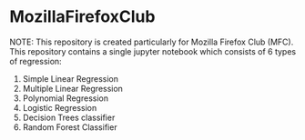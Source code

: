 # MozillaFirefoxClub
NOTE: This repository is created particularly for Mozilla Firefox Club (MFC).
This repository contains a single jupyter notebook which consists of 6 types of regression:
1) Simple Linear Regression
2) Multiple Linear Regression
3) Polynomial Regression
4) Logistic Regression
5) Decision Trees classifier
6) Random Forest Classifier

